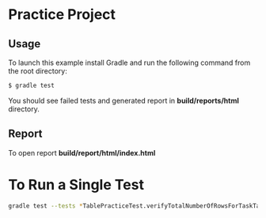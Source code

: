 # Practice Project

## Usage
To launch this example install Gradle and run the following command from the root directory:
```bash
$ gradle test
```
You should see failed tests and generated report in **build/reports/html** directory.

## Report
To open report **build/report/html/index.html**

# To Run a Single Test
```bash
gradle test --tests *TablePracticeTest.verifyTotalNumberOfRowsForTaskTable
```